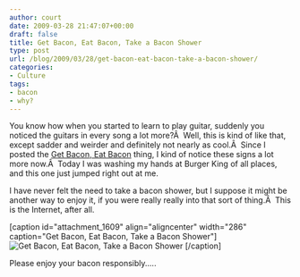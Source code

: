```yaml
---
author: court
date: 2009-03-28 21:47:07+00:00
draft: false
title: Get Bacon, Eat Bacon, Take a Bacon Shower
type: post
url: /blog/2009/03/28/get-bacon-eat-bacon-take-a-bacon-shower/
categories:
- Culture
tags:
- bacon
- why?
---
```


You know how when you started to learn to play guitar, suddenly you noticed the guitars in every song a lot more?Â  Well, this is kind of like that, except sadder and weirder and definitely not nearly as cool.Â  Since I posted the [Get Bacon, Eat Bacon](http://www.vallentyne.com/blog/2009/03/23/get-bacon-eat-bacon/) thing, I kind of notice these signs a lot more now.Â  Today I was washing my hands at Burger King of all places, and this one just jumped right out at me.

I have never felt the need to take a bacon shower, but I suppose it might be another way to enjoy it, if you were really really into that sort of thing.Â  This is the Internet, after all.

[caption id="attachment_1609" align="aligncenter" width="286" caption="Get Bacon, Eat Bacon, Take a Bacon Shower"]![Get Bacon, Eat Bacon, Take a Bacon Shower](http://www.vallentyne.com/blog/wp-content/uploads/2009/03/img_0064-225x300.jpg)
[/caption]

Please enjoy your bacon responsibly.....
